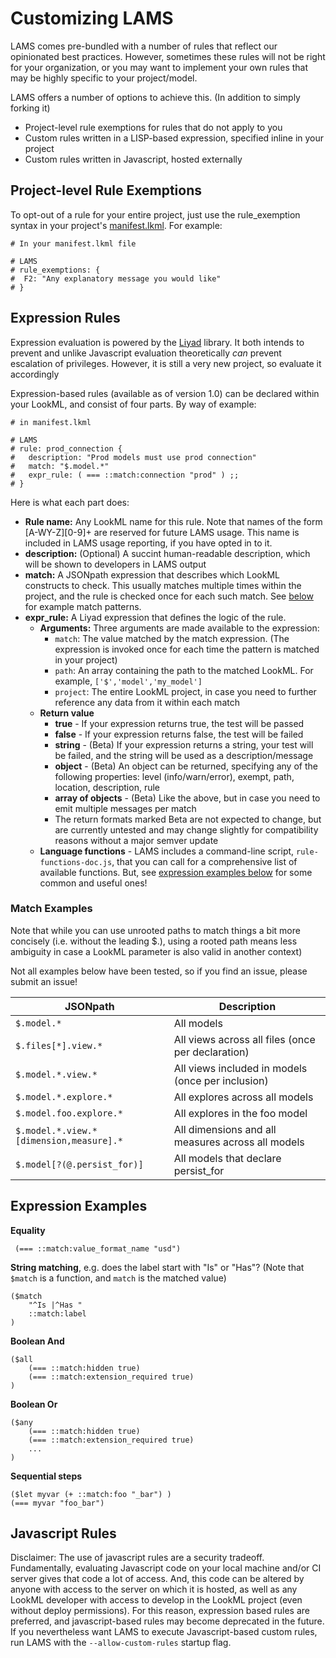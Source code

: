 # Customizing LAMS

LAMS comes pre-bundled with a number of rules that reflect our opinionated best practices. However, sometimes these rules will not be right for your organization, or you may want to implement your own rules that may be highly specific to your project/model.

LAMS offers a number of options to achieve this. (In addition to simply forking it)

 - Project-level rule exemptions for rules that do not apply to you
 - Custom rules written in a LISP-based expression, specified inline in your project
 - Custom rules written in Javascript, hosted externally


## Project-level Rule Exemptions

To opt-out of a rule for your entire project, just use the rule_exemption syntax in your project's [manifest.lkml](https://docs.looker.com/reference/manifest-reference). For example:

```
# In your manifest.lkml file

# LAMS
# rule_exemptions: {
#  F2: "Any explanatory message you would like"
# }

```

## Expression Rules

Expression evaluation is powered by the [Liyad](https://github.com/shellyln/liyad) library. It both intends to prevent and unlike Javascript evaluation theoretically *can* prevent escalation of privileges. However, it is still a very new project, so evaluate it accordingly

Expression-based rules (available as of version 1.0) can be declared within your LookML, and consist of four parts. By way of example:

```
# in manifest.lkml

# LAMS
# rule: prod_connection {
#	description: "Prod models must use prod connection"
#	match: "$.model.*"
#	expr_rule: ( === ::match:connection "prod" ) ;;
# }

```

Here is what each part does:

- **Rule name:** Any LookML name for this rule. Note that names of the form [A-WY-Z][0-9]+ are reserved for future LAMS usage. This name is included in LAMS usage reporting, if you have opted in to it.
- **description:** (Optional) A succint human-readable description, which will be shown to developers in LAMS output
- **match:** A JSONpath expression that describes which LookML constructs to check. This usually matches multiple times within the project, and the rule is checked once for each such match. See [below](#match-examples) for example match patterns.
- **expr_rule:** A Liyad expression that defines the logic of the rule.
	- **Arguments:** Three arguments are made available to the expression: 
		- `match`: The value matched by the match expression. (The expression is invoked once for each time the pattern is matched in your project)
		- `path`: An array containing the path to the matched LookML. For example, `['$','model','my_model']`
		- `project`: The entire LookML project, in case you need to further reference any data from it within each match 
	- **Return value**
		- **true** - If your expression returns true, the test will be passed
		- **false** - If your expression returns false, the test will be failed
		- **string** - (Beta) If your expression returns a string, your test will be failed, and the string will be used as a description/message
		- **object** - (Beta) An object can be returned, specifying any of the following properties: level (info/warn/error), exempt, path, location, description, rule
		- **array of objects** - (Beta) Like the above, but in case you need to emit multiple messages per match
		- The return formats marked Beta are not expected to change, but are currently untested and may change slightly for compatibility reasons without a major semver update
	- **Language functions** - LAMS includes a command-line script, `rule-functions-doc.js`, that you can call for a comprehensive list of available functions. But, see [expression examples below](#expression-examples) for some common and useful ones!
		
### Match Examples

Note that while you can use unrooted paths to match things a bit more concisely (i.e. without the leading $.), using a rooted path means less ambiguity in case a LookML parameter is also valid in another context)

Not all examples below have been tested, so if you find an issue, please submit an issue!

| JSONpath                | Description |
|-------------------------|-------------|
| `$.model.*`             | All models
| `$.files[*].view.*`     | All views across all files (once per declaration)
| `$.model.*.view.*`      | All views included in models (once per inclusion)
| `$.model.*.explore.*`   | All explores across all models
| `$.model.foo.explore.*` | All explores in the foo model
| `$.model.*.view.*[dimension,measure].*` | All dimensions and all measures across all models 
| `$.model[?(@.persist_for)]` | All models that declare persist_for


## Expression Examples

**Equality**
```
 (=== ::match:value_format_name "usd")
```

**String matching**, e.g. does the label start with "Is" or "Has"? (Note that `$match` is a function, and `match` is the matched value)
```
($match
	"^Is |^Has "
	::match:label
)
```

**Boolean And**
```
($all
	(=== ::match:hidden true)
	(=== ::match:extension_required true)
)
```

**Boolean Or**
```
($any
	(=== ::match:hidden true)
	(=== ::match:extension_required true)
	...
)
```

**Sequential steps**
```
($let myvar (+ ::match:foo "_bar") )
(=== myvar "foo_bar")
```

## Javascript Rules

Disclaimer: The use of javascript rules are a security tradeoff. Fundamentally, evaluating Javascript code on your local machine and/or CI server gives that code a lot of access. And, this code can be altered by anyone with access to the server on which it is hosted, as well as any LookML developer with access to develop in the LookML project (even without deploy permissions). For this reason, expression based rules are preferred, and javascript-based rules may become deprecated in the future. If you nevertheless want LAMS to execute Javascript-based custom rules, run LAMS with the `--allow-custom-rules` startup flag.


